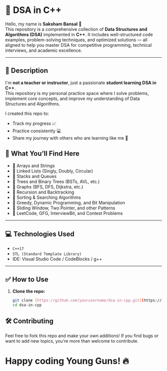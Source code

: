 # 📘 DSA in C++

Hello, my name is **Saksham Bansal** 👋  
This repository is a comprehensive collection of **Data Structures and Algorithms (DSA)** implemented in **C++**. It includes well-structured code examples, problem-solving techniques, and optimized solutions — all aligned to help you master DSA for competitive programming, technical interviews, and academic excellence.

---
## 📖 Description
I'm **not a teacher or instructor**, just a passionate **student learning DSA in C++**.  
This repository is my personal practice space where I solve problems, implement core concepts, and improve my understanding of Data Structures and Algorithms.  

I created this repo to:
- Track my progress 📈  
- Practice consistently 💻  
- Share my journey with others who are learning like me 🤝  

## 🚀 What You’ll Find Here

- 🔹 Arrays and Strings  
- 🔹 Linked Lists (Singly, Doubly, Circular)  
- 🔹 Stacks and Queues  
- 🔹 Trees and Binary Trees (BSTs, AVL, etc.)  
- 🔹 Graphs (BFS, DFS, Dijkstra, etc.)  
- 🔹 Recursion and Backtracking  
- 🔹 Sorting & Searching Algorithms  
- 🔹 Greedy, Dynamic Programming, and Bit Manipulation  
- 🔹 Sliding Window, Two Pointer, and other Patterns  
- 🔹 LeetCode, GFG, InterviewBit, and Contest Problems

---

## 💻 Technologies Used

- `C++17`
- `STL (Standard Template Library)`
- IDE: Visual Studio Code / CodeBlocks / g++

---
## ✅ How to Use

1. **Clone the repo:**
   ```bash
   git clone [https://github.com/yourusername/dsa-in-cpp.git](https://github.com/SakshamBansal753/Dsa-.git)
   cd dsa-in-cpp
   ```
## 🛠 Contributing
Feel free to fork this repo and make your own additions!
If you find bugs or want to add new topics, you’re more than welcome to contribute.


# Happy coding Young Guns! 🔥



